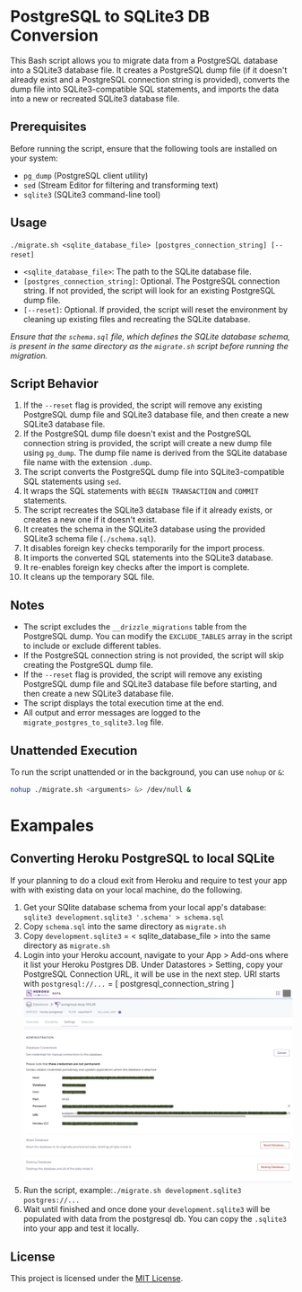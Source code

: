 # PostgreSQL to SQLite3 DB Conversion

This Bash script allows you to migrate data from a PostgreSQL database into a SQLite3 database file. It creates a PostgreSQL dump file (if it doesn't already exist and a PostgreSQL connection string is provided), converts the dump file into SQLite3-compatible SQL statements, and imports the data into a new or recreated SQLite3 database file.

## Prerequisites

Before running the script, ensure that the following tools are installed on your system:

- `pg_dump` (PostgreSQL client utility)
- `sed` (Stream Editor for filtering and transforming text)
- `sqlite3` (SQLite3 command-line tool)

## Usage

`./migrate.sh <sqlite_database_file> [postgres_connection_string] [--reset]`

- `<sqlite_database_file>`: The path to the SQLite database file.
- `[postgres_connection_string]`: Optional. The PostgreSQL connection string. If not provided, the script will look for an existing PostgreSQL dump file.
- `[--reset]`: Optional. If provided, the script will reset the environment by cleaning up existing files and recreating the SQLite database.

_Ensure that the `schema.sql` file, which defines the SQLite database schema, is present in the same directory as the `migrate.sh` script before running the migration._

## Script Behavior

1. If the `--reset` flag is provided, the script will remove any existing PostgreSQL dump file and SQLite3 database file, and then create a new SQLite3 database file.
2. If the PostgreSQL dump file doesn't exist and the PostgreSQL connection string is provided, the script will create a new dump file using `pg_dump`. The dump file name is derived from the SQLite database file name with the extension `.dump`.
3. The script converts the PostgreSQL dump file into SQLite3-compatible SQL statements using `sed`.
4. It wraps the SQL statements with `BEGIN TRANSACTION` and `COMMIT` statements.
5. The script recreates the SQLite3 database file if it already exists, or creates a new one if it doesn't exist.
6. It creates the schema in the SQLite3 database using the provided SQLite3 schema file (`./schema.sql`).
7. It disables foreign key checks temporarily for the import process.
8. It imports the converted SQL statements into the SQLite3 database.
9. It re-enables foreign key checks after the import is complete.
10. It cleans up the temporary SQL file.

## Notes

- The script excludes the `__drizzle_migrations` table from the PostgreSQL dump. You can modify the `EXCLUDE_TABLES` array in the script to include or exclude different tables.
- If the PostgreSQL connection string is not provided, the script will skip creating the PostgreSQL dump file.
- If the `--reset` flag is provided, the script will remove any existing PostgreSQL dump file and SQLite3 database file before starting, and then create a new SQLite3 database file.
- The script displays the total execution time at the end.
- All output and error messages are logged to the `migrate_postgres_to_sqlite3.log` file.

## Unattended Execution

To run the script unattended or in the background, you can use `nohup` or `&`:

```bash
nohup ./migrate.sh <arguments> &> /dev/null &
```

# Exampales

## Converting Heroku PostgreSQL to local SQLite

If your planning to do a cloud exit from Heroku and require to test your app with with existing data on your local machine, do the following.

1. Get your SQlite database schema from your local app's database: `sqlite3 development.sqlite3 '.schema' > schema.sql`
2. Copy `schema.sql` into the same directory as `migrate.sh`
3. Copy `development.sqlite3` = < sqlite_database_file > into the same directory as `migrate.sh`
4. Login into your Heroku account, navigate to your App > Add-ons where it list your Heroku Postgres DB. Under Datastores > Setting, copy your PostgreSQL Connection URL, it will be use in the next step. URI starts with `postgresql://...` = [ postgresql_connection_string ] ![heroku_db](/images/heroku_db_admin.jpg)
5. Run the script, example:`./migrate.sh development.sqlite3 postgres://...`  
6. Wait until finished and once done your `development.sqlite3` will be populated with data from the postgresql db. You can copy the `.sqlite3` into your app and test it locally.

## License

This project is licensed under the [MIT License](LICENSE).
